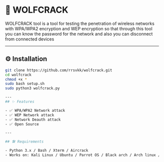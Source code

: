 # 🔧 WOLFCRACK

WOLFCRACK tool is a tool for testing the penetration of wireless networks with WPA/WPA2 encryption and WEP encryption so that through this tool you can know the password for the network and also you can disconnect from connected devices

---
## ⚙️ Installation

```bash
git clone https://github.com/rrsvkk/wolfcrack.git
cd wolfcrack
chmod +x *
sudo bash setup.sh
sudo python3 wolfcrack.py

---
## ✨ Features

- ✅ WPA/WPA2 Network attack
- ✅ WEP Network attack
- ✅ Network Deauth attack
- ✅ Open Source

---

## 🛠 Requirements

- Python 3.x / Bash / Xterm / Aircrack
- Works on: Kali Linux / Ubuntu / Parrot OS / Black arch / Arch linux / linux ....




